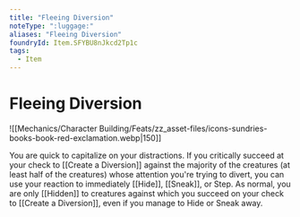 ```yaml
---
title: "Fleeing Diversion"
noteType: ":luggage:"
aliases: "Fleeing Diversion"
foundryId: Item.SFYBU8nJkcd2Tp1c
tags:
  - Item
---
```


# Fleeing Diversion
![[Mechanics/Character Building/Feats/zz_asset-files/icons-sundries-books-book-red-exclamation.webp|150]]

You are quick to capitalize on your distractions. If you critically succeed at your check to [[Create a Diversion]] against the majority of the creatures (at least half of the creatures) whose attention you're trying to divert, you can use your reaction to immediately [[Hide]], [[Sneak]], or Step. As normal, you are only [[Hidden]] to creatures against which you succeed on your check to [[Create a Diversion]], even if you manage to Hide or Sneak away.
